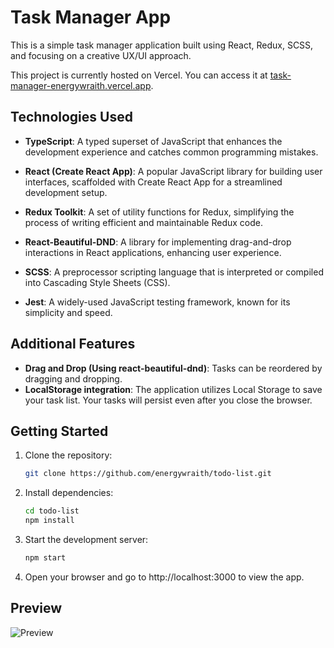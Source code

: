 # Task Manager App

This is a simple task manager application built using React, Redux, SCSS, and focusing on a creative UX/UI approach.

This project is currently hosted on Vercel. You can access it at [task-manager-energywraith.vercel.app](https://task-manager-energywraith.vercel.app/).

## Technologies Used

- **TypeScript**: A typed superset of JavaScript that enhances the development experience and catches common programming mistakes.

- **React (Create React App)**: A popular JavaScript library for building user interfaces, scaffolded with Create React App for a streamlined development setup.

- **Redux Toolkit**: A set of utility functions for Redux, simplifying the process of writing efficient and maintainable Redux code.

- **React-Beautiful-DND**: A library for implementing drag-and-drop interactions in React applications, enhancing user experience.

- **SCSS**: A preprocessor scripting language that is interpreted or compiled into Cascading Style Sheets (CSS).

- **Jest**: A widely-used JavaScript testing framework, known for its simplicity and speed.


## Additional Features

- **Drag and Drop (Using react-beautiful-dnd)**: Tasks can be reordered by dragging and dropping.
- **LocalStorage integration**: The application utilizes Local Storage to save your task list. Your tasks will persist even after you close the browser.

## Getting Started

1. Clone the repository:

   ```bash
   git clone https://github.com/energywraith/todo-list.git
   ```

2. Install dependencies:

   ```bash
   cd todo-list
   npm install
   ```

3. Start the development server:

   ```bash
   npm start
    ```

4. Open your browser and go to http://localhost:3000 to view the app.

## Preview

![Preview](public/preview.png)

